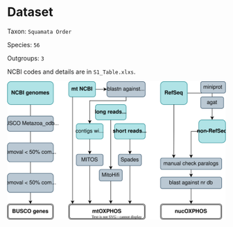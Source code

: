 # Dataset

Taxon: `Squamata Order`

Species: `56`

Outgroups: `3`

NCBI codes and details are in `S1_Table.xlxs`.

![Flowchart](Flowchart.svg)
